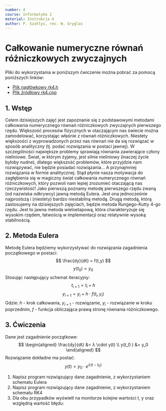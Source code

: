 ```yaml
---
number: 4
course: Informatyka 2
material: Instrukcja 4
author: P. Szałtys, rev. W. Gryglas
---
```


# Całkowanie numeryczne równań różniczkowych zwyczajnych

Pliki do wykorzystania w poniższym ćwiczenie można pobrać za pomocą poniższych linków:

 - [Plik nagłówkowy rk4.h](http://ccfd.github.io/courses/code/info2/rk4.h)
 - [Plik źródłowy rk4.cpp](http://ccfd.github.io/courses/code/info2/rk4.cpp)


## 1. Wstęp
Celem dzisiejszych zajęć jest zapoznanie się z podstawowymi metodami całkowania numerycznego równań różniczkowych zwyczajnych pierwszego rzędu. Większość procesów fizycznych w otaczającym nas świecie można zamodelować, korzystając właśnie z równań różniczkowych. Niestety większości z wyprowadzonych przez nas równań nie da się rozwiązać w sposób analityczny (tj. podać rozwiązania w postaci jawnej). W szczególności największe problemy sprawiają równania zawierające człony nieliniowe. Świat, w którym żyjemy, jest silnie nieliniowy (inaczej życie byłoby nudne), dlatego większość problemów, które przyjdzie nam rozwiązywać, nie będzie posiadać rozwiązania... A przynajmniej rozwiązania w formie analitycznej. Stąd płynie nasza motywacja do zagłębienia się w magiczny świat całkowania numerycznego równań różniczkowych, który pozwoli nam lepiej zrozumieć otaczającą nas rzeczywistość! Jako pierwszą poznamy metodę pierwszego rzędu zwaną (od nazwiska odkrywcy) jawną metodą Eulera. Jest ona jednocześnie najprostszą i (niestety) bardzo niestabilną metodą. Drugą metodą, którą zastosujemy na dzisiejszych zajęciach, będzie metoda Rungego-Kutty 4-go rzędu. Jest to jawna metoda wieloetapową, która charakteryzuje się wysokim rzędem, łatwością w implementacji oraz relatywnie wysoką stabilnością.

## 2. Metoda Eulera
Metodę Eulera będziemy wykorzystywać do rozwiązania zagadnienia początkowego w postaci:
$$ \frac{dy}{dt} = f(t,y) $$
$$ y(t_0) = y_0 $$
Stosując następujący schemat iteracyjny:
$$ t_{i+1} = t_{i} + h $$
$$ y_{i+1} = y_i + h \cdot f(t_i , y_i ) $$
Gdzie: $h$ - krok całkowania, $y_{i+1}$ - rozwiązanie, $y_i$ - rozwiązanie w kroku poprzednim, $f$ - funkcja obliczająca prawą stronę równania różniczkowego.

## 3. Ćwiczenia
Dane jest zagadnienie początkowe:
$$
\begin{aligned}
\frac{dy}{dt} &= λ \cdot y(t) \\
y(t_0 ) &= y_0
\end{aligned}
$$
Rozwiązanie dokładne ma postać:
$$ y(t) = y_0 · e^{\lambda(t−t_0)} $$
1. Napisz program rozwiązujący dane zagadnienie, z wykorzystaniem schematu Eulera
2. Napisz program rozwiązujący dane zagadnienie, z wykorzystaniem schematu RK4
3. Dla obu przypadków wyświetl na monitorze kolejne wartości t, y oraz
względną wartość błędu: